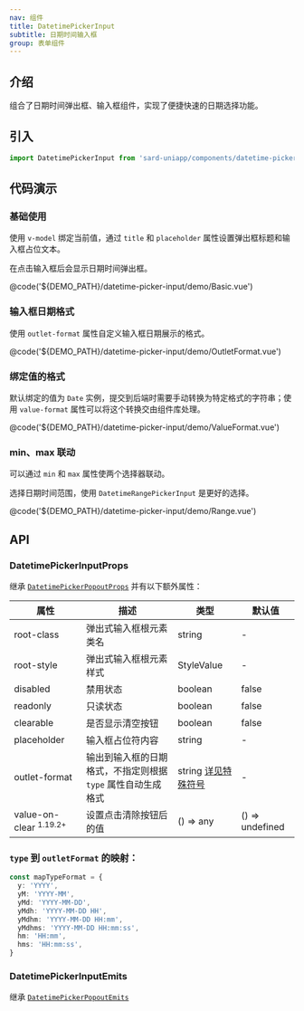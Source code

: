 ```yaml
---
nav: 组件
title: DatetimePickerInput
subtitle: 日期时间输入框
group: 表单组件
---
```


## 介绍

组合了日期时间弹出框、输入框组件，实现了便捷快速的日期选择功能。

## 引入

```ts
import DatetimePickerInput from 'sard-uniapp/components/datetime-picker-input/datetime-picker-input.vue'
```

## 代码演示

### 基础使用

使用 `v-model` 绑定当前值，通过 `title` 和 `placeholder` 属性设置弹出框标题和输入框占位文本。

在点击输入框后会显示日期时间弹出框。

@code('${DEMO_PATH}/datetime-picker-input/demo/Basic.vue')

### 输入框日期格式

使用 `outlet-format` 属性自定义输入框日期展示的格式。

@code('${DEMO_PATH}/datetime-picker-input/demo/OutletFormat.vue')

### 绑定值的格式

默认绑定的值为 `Date` 实例，提交到后端时需要手动转换为特定格式的字符串；使用 `value-format` 属性可以将这个转换交由组件库处理。

@code('${DEMO_PATH}/datetime-picker-input/demo/ValueFormat.vue')

### min、max 联动

可以通过 `min` 和 `max` 属性使两个选择器联动。

选择日期时间范围，使用 `DatetimeRangePickerInput` 是更好的选择。

@code('${DEMO_PATH}/datetime-picker-input/demo/Range.vue')

## API

### DatetimePickerInputProps

继承 [`DatetimePickerPopoutProps`](./datetime-picker-popout#DatetimePickerPopoutProps) 并有以下额外属性：

| 属性                              | 描述                                                         | 类型                                                      | 默认值          |
| --------------------------------- | ------------------------------------------------------------ | --------------------------------------------------------- | --------------- |
| root-class                        | 弹出式输入框根元素类名                                       | string                                                    | -               |
| root-style                        | 弹出式输入框根元素样式                                       | StyleValue                                                | -               |
| disabled                          | 禁用状态                                                     | boolean                                                   | false           |
| readonly                          | 只读状态                                                     | boolean                                                   | false           |
| clearable                         | 是否显示清空按钮                                             | boolean                                                   | false           |
| placeholder                       | 输入框占位符内容                                             | string                                                    | -               |
| outlet-format                     | 输出到输入框的日期格式，不指定则根据 `type` 属性自动生成格式 | string [详见特殊符号](../utilities/date#日期格式特殊符号) | -               |
| value-on-clear <sup>1.19.2+</sup> | 设置点击清除按钮后的值                                       | () => any                                                 | () => undefined |

### `type` 到 `outletFormat` 的映射：

```ts
const mapTypeFormat = {
  y: 'YYYY',
  yM: 'YYYY-MM',
  yMd: 'YYYY-MM-DD',
  yMdh: 'YYYY-MM-DD HH',
  yMdhm: 'YYYY-MM-DD HH:mm',
  yMdhms: 'YYYY-MM-DD HH:mm:ss',
  hm: 'HH:mm',
  hms: 'HH:mm:ss',
}
```

### DatetimePickerInputEmits

继承 [`DatetimePickerPopoutEmits`](./datetime-picker-popout#DatetimePickerPopoutEmits)
